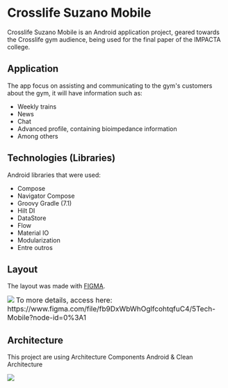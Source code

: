 
# Crosslife Suzano Mobile

Crosslife Suzano Mobile is an Android application project, geared towards the Crosslife gym audience, being used for the final paper of the IMPACTA college.

## Application

The app focus on assisting and communicating to the gym's customers about the gym, it will have information such as:

- Weekly trains
- News
- Chat
- Advanced profile, containing bioimpedance information
- Among others

## Technologies (Libraries)

Android libraries that were used:

- Compose
- Navigator Compose
- Groovy Gradle (7.1) 
- Hilt DI
- DataStore
- Flow
- Material IO
- Modularization
- Entre outros

## Layout

The layout was made with [FIGMA](https://www.figma.com).

<img src="https://i.imgur.com/broOqPL.png">
<font size="3px">To more details, access here: https://www.figma.com/file/fb9DxWbWhOglfcohtqfuC4/5Tech-Mobile?node-id=0%3A1</font>

## Architecture

This project are using Architecture Components Android & Clean Architecture 

<img src="https://developer.android.com/topic/libraries/architecture/images/final-architecture.png">
